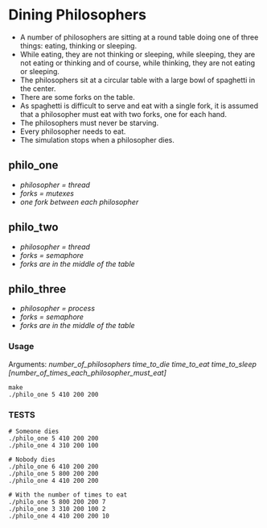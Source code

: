 # Dining Philosophers

* A number of philosophers are sitting at a round table doing one of three things: eating, thinking or sleeping.
* While eating, they are not thinking or sleeping, while sleeping, they are not eating or thinking and of course, while thinking, they are not eating or sleeping.
* The philosophers sit at a circular table with a large bowl of spaghetti in the center.
* There are some forks on the table.
* As spaghetti is difficult to serve and eat with a single fork, it is assumed that a philosopher must eat with two forks, one for each hand.
* The philosophers must never be starving.
* Every philosopher needs to eat.
* The simulation stops when a philosopher dies.

## philo_one
* *philosopher = thread*
* *forks = mutexes*
* *one fork between each philosopher*

## philo_two
* *philosopher = thread*
* *forks = semaphore*
* *forks are in the middle of the table*

## philo_three
* *philosopher = process*
* *forks = semaphore*
* *forks are in the middle of the table*

### Usage
Arguments: *number_of_philosophers time_to_die time_to_eat time_to_sleep [number_of_times_each_philosopher_must_eat]*

```
make
./philo_one 5 410 200 200
```

### TESTS
```
# Someone dies
./philo_one 5 410 200 200
./philo_one 4 310 200 100

# Nobody dies
./philo_one 6 410 200 200
./philo_one 5 800 200 200
./philo_one 4 410 200 200

# With the number of times to eat
./philo_one 5 800 200 200 7
./philo_one 3 310 200 100 2
./philo_one 4 410 200 200 10
```
